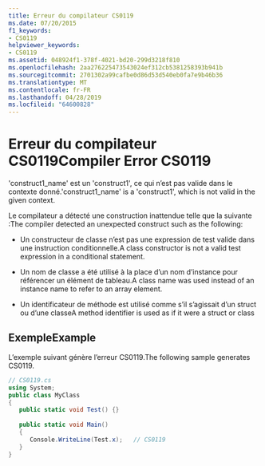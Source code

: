 ```yaml
---
title: Erreur du compilateur CS0119
ms.date: 07/20/2015
f1_keywords:
- CS0119
helpviewer_keywords:
- CS0119
ms.assetid: 048924f1-378f-4021-bd20-299d3218f810
ms.openlocfilehash: 2aa276225473543024ef312cb5381258393b941b
ms.sourcegitcommit: 2701302a99cafbe0d86d53d540eb0fa7e9b46b36
ms.translationtype: MT
ms.contentlocale: fr-FR
ms.lasthandoff: 04/28/2019
ms.locfileid: "64600828"
---
```

# <a name="compiler-error-cs0119"></a><span data-ttu-id="7d8b8-102">Erreur du compilateur CS0119</span><span class="sxs-lookup"><span data-stu-id="7d8b8-102">Compiler Error CS0119</span></span>
<span data-ttu-id="7d8b8-103">'construct1_name' est un 'construct1', ce qui n’est pas valide dans le contexte donné.</span><span class="sxs-lookup"><span data-stu-id="7d8b8-103">'construct1_name' is a 'construct1', which is not valid in the given context.</span></span>  
  
 <span data-ttu-id="7d8b8-104">Le compilateur a détecté une construction inattendue telle que la suivante :</span><span class="sxs-lookup"><span data-stu-id="7d8b8-104">The compiler detected an unexpected construct such as the following:</span></span>  
  
- <span data-ttu-id="7d8b8-105">Un constructeur de classe n’est pas une expression de test valide dans une instruction conditionnelle.</span><span class="sxs-lookup"><span data-stu-id="7d8b8-105">A class constructor is not a valid test expression in a conditional statement.</span></span>  
  
- <span data-ttu-id="7d8b8-106">Un nom de classe a été utilisé à la place d’un nom d’instance pour référencer un élément de tableau.</span><span class="sxs-lookup"><span data-stu-id="7d8b8-106">A class name was used instead of an instance name to refer to an array element.</span></span>  
  
- <span data-ttu-id="7d8b8-107">Un identificateur de méthode est utilisé comme s’il s’agissait d’un struct ou d’une classe</span><span class="sxs-lookup"><span data-stu-id="7d8b8-107">A method identifier is used as if it were a struct or class</span></span>  
  
## <a name="example"></a><span data-ttu-id="7d8b8-108">Exemple</span><span class="sxs-lookup"><span data-stu-id="7d8b8-108">Example</span></span>  
 <span data-ttu-id="7d8b8-109">L’exemple suivant génère l’erreur CS0119.</span><span class="sxs-lookup"><span data-stu-id="7d8b8-109">The following sample generates CS0119.</span></span>  
  
```csharp  
// CS0119.cs  
using System;  
public class MyClass   
{  
   public static void Test() {}  
  
   public static void Main()  
   {  
      Console.WriteLine(Test.x);   // CS0119  
   }  
}  
```
